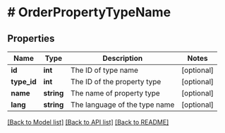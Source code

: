 # # OrderPropertyTypeName

## Properties

Name | Type | Description | Notes
------------ | ------------- | ------------- | -------------
**id** | **int** | The ID of type name | [optional] 
**type_id** | **int** | The ID of the property type | [optional] 
**name** | **string** | The name of property type | [optional] 
**lang** | **string** | The language of the type name | [optional] 

[[Back to Model list]](../../README.md#documentation-for-models) [[Back to API list]](../../README.md#documentation-for-api-endpoints) [[Back to README]](../../README.md)


